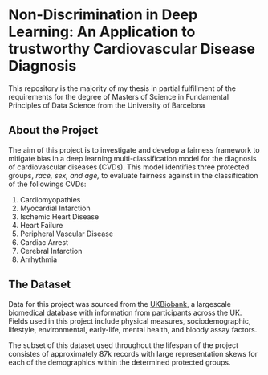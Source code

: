 # Non-Discrimination in Deep Learning: An Application to trustworthy Cardiovascular Disease Diagnosis

This repository is the majority of my thesis in partial fulfillment of the requirements for the degree of Masters of Science in Fundamental Principles of Data Science from the University of Barcelona

## About the Project

The aim of this project is to investigate and develop a fairness framework to mitigate bias in a deep learning multi-classification model for the diagnosis of cardiovascular diseases (CVDs). This model identifies three protected groups, *race, sex, and age,* to evaluate fairness against in the classification of the followings CVDs:

  1. Cardiomyopathies
  2. Myocardial Infarction
  3. Ischemic Heart Disease
  4. Heart Failure
  5. Peripheral Vascular Disease
  6. Cardiac Arrest
  7. Cerebral Infarction
  8. Arrhythmia

## The Dataset

Data for this project was sourced from the [UKBiobank](https://www.ukbiobank.ac.uk/), a largescale biomedical database with information from participants across the UK. Fields used in this project include physical measures, sociodemographic, lifestyle, environmental, early-life, mental health, and bloody assay factors.

The subset of this dataset used throughout the lifespan of the project consistes of approximately 87k records with large representation skews for each of the demographics within the determined protected groups.